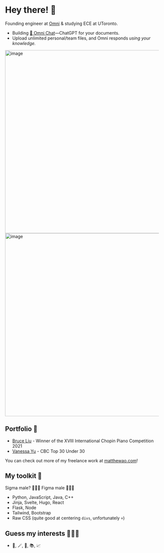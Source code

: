 # Hey there! 👋
Founding engineer at [Omni](https://omnilabs.ai/) & studying ECE at UToronto. 

- Building [💬 Omni Chat](https://omnilabs.ai/chat)—ChatGPT for your documents. 
- Upload unlimited personal/team files, and Omni responds *using your knowledge.* 

<img width="600" alt="image" src="https://user-images.githubusercontent.com/37258460/228969131-5430e2ad-14a9-4233-b9e0-b7752340b08b.png"><img width="600" alt="image" src="https://user-images.githubusercontent.com/37258460/228969131-5430e2ad-14a9-4233-b9e0-b7752340b08b.png">

## Portfolio 🎨 

- [Bruce Liu](https://bruceliu.matthewao.com) - Winner of the XVIII International
Chopin Piano Competition 2021 
- [Vanessa Yu](https://vanessayu.com) - CBC Top 30 Under 30 

You can check out more of my freelance work at [matthewao.com](https://matthewao.com)!

## My toolkit 🧰 

Sigma male? 🙅🏻‍♂️ Figma male 🙋🏻‍♂️ 

- Python, JavaScript, Java, C++
- Jinja, Svelte, Hugo, React
- Flask, Node
- Tailwind, Bootstrap
- Raw CSS (quite good at centering `divs`, unfortunately 💀)

## Guess my interests 🤷🏻‍♂️

- 🎹, 🪄, 🤸, 📚, 📈 
